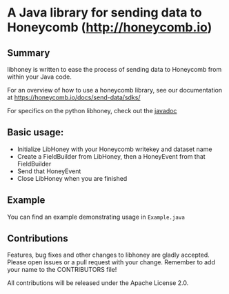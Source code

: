 A Java library for sending data to Honeycomb (http://honeycomb.io)
========================================================

## Summary

libhoney is written to ease the process of sending data to Honeycomb from within
your Java code.

For an overview of how to use a honeycomb library, see our documentation at
https://honeycomb.io/docs/send-data/sdks/

For specifics on the python libhoney, check out the
[javadoc](https://honeycomb.io/docs/send-data/sdks/java/)

## Basic usage:

* Initialize LibHoney with your Honeycomb writekey and dataset
  name
* Create a FieldBuilder from LibHoney, then a HoneyEvent from that FieldBuilder
* Send that HoneyEvent
* Close LibHoney when you are finished

## Example

You can find an example demonstrating usage in `Example.java`

## Contributions

Features, bug fixes and other changes to libhoney are gladly accepted. Please
open issues or a pull request with your change. Remember to add your name to the
CONTRIBUTORS file!

All contributions will be released under the Apache License 2.0.

